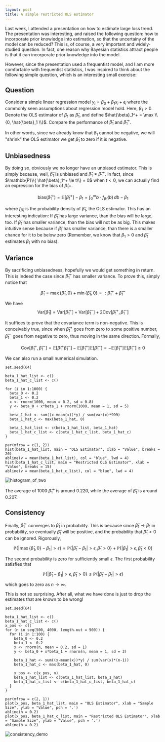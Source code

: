```yaml
---
layout: post
title: A simple restricted OLS estimator
---
```


Last week, I attended a presentation on how to estimate large loss trend. The presentation was interesting, and raised the following question: how to incorporate prior knowledge into estimation, so that the uncertainy of the model can be reduced? This is, of course, a very important and widely-studied question. In fact, one reason why Bayesian statistics attract people is that it can incorporate prior knowledge into the model.

However, since the presentation used a frequentist model, and I am more comfortable with frequentist statistics, I was inspired to think about the following simple question, which is an interesting small exercise:

## Question
Consider a simple linear regression model $y_i = \beta_0 + \beta_1 x_i + \epsilon_i$ where the commonly seen assumptions about regression model hold. Here, $\beta_1 > 0$. Denote the OLS estimator of $\beta_1$ as $\hat{\beta}_1$, and define $\hat{\beta}_1^+ = \max \\{0, \hat{\beta}_1 \\}$. Compare the performance of $\hat{\beta}_1$ and $\hat{\beta}_1^+$.

In other words, since we already know that $\beta_1$ cannot be negative, we will "shrink" the OLS estimator we get $\hat{\beta}_1$ to zero if it is negative.

## Unbiasedness
By doing so, obviously we no longer have an unbiased estimator. This is simply because, well, $\hat{\beta}_1$ is unbiased and $\hat{\beta}_1 \ne \hat{\beta}_1^+$. In fact, since $\mathbb{P}\\{ \hat{\beta}_1^+ \le t\\} = 0$ when $t < 0$, we can actually find an expression for the bias of $\hat{\beta}_1+$.

$$ \text{bias}\left( \hat{\beta}_1^+\right) = \mathbb{E}\left[ \hat{\beta}_1^+ \right] - \beta_1 = \int_0^\infty b\cdot f_{\hat{\beta}_1} \left(b\right) \,db - \beta_1$$

where $f_{\hat{\beta}_1}$ is the probability density of $\hat{\beta}_1$, the OLS estimator. This has an interesting indication: If $\hat{\beta}_1$ has large variance, than the bias will be large, too. If $\hat{\beta}_1$ has smaller variance, than the bias will not be as big. This makes intuitive sense because if $\hat{\beta}_1$ has smaller variance, than there is a smaller chance for it to be below zero (Remember, we know that $\beta_1 > 0$ and $\hat{\beta}_1$ estimates $\beta_1$ with no bias).

## Variance
By sacrificing unbiasedness, hopefully we would get something in return. This is indeed the case since $\hat{\beta}_1^+$ has smaller variance. To prove this, simply notice that

$$ \hat{\beta}_1 = \max \{ \hat{\beta}_1, 0 \} + \min \{ \hat{\beta}_1 , 0\} =: \hat{\beta}_1^+ + \hat{\beta}_1^-$$

We have
$$ \text{Var}\left[ \hat{\beta}_1\right] = \text{Var}\left[ \hat{\beta}_1^+\right] + \text{Var}\left[\hat{\beta}_1^-\right] + 2\text{Cov}\left[ \hat{\beta}_1^+, \hat{\beta}_1^-\right] $$

It suffices to prove that the covariance term is non-negative. This is conceivably true, since when $\hat{\beta}_1^+$ goes from zero to some positive number, $\hat{\beta}_1^-$ goes from negative to zero, thus moving in the same direction. Formally,

$$ \text{Cov}\left[ \hat{\beta}_1^+, \hat{\beta}_1^-\right] = \mathbb{E}\left[ \hat{\beta}_1^+ \hat{\beta}_1^-\right] - \mathbb{E}\left[\hat{\beta}_1^+\right] \mathbb{E}\left[ \hat{\beta}_1^-\right] = - \mathbb{E}\left[\hat{\beta}_1^+\right] \mathbb{E}\left[ \hat{\beta}_1^-\right]  \ge 0$$

We can also run a small numerical simulation.

```{r}
set.seed(64)

beta_1_hat_list <- c()
beta_1_hat_c_list <- c()

for (i in 1:1000) {
  beta_0 <- 0.2
  beta_1 <- 0.2
  x <- rnorm(1000, mean = 0.2, sd = 0.8)
  y <- beta_0 + x*beta_1 + rnorm(1000, mean = 1, sd = 5)
  
  beta_1_hat <- sum((x-mean(x))*y) / sum(var(x)*999)
  beta_1_hat_c <- max(beta_1_hat, 0)
  
  beta_1_hat_list <- c(beta_1_hat_list, beta_1_hat)
  beta_1_hat_c_list <- c(beta_1_hat_c_list, beta_1_hat_c)
}

par(mfrow = c(1, 2))
hist(beta_1_hat_list, main = "OLS Estimator", xlab = "Value", breaks = 20)
abline(v = mean(beta_1_hat_list), col = "blue", lwd = 4)
hist(beta_1_hat_c_list, main = "Restricted OLS Estimator", xlab = "Value", breaks = 15)
abline(v = mean(beta_1_hat_c_list), col = "blue", lwd = 4)
```

![histogram_of_two]({{site.baseurl}}/assets/mean_comparison.jpeg)

The average of 1000 $\hat{\beta}_1^+$ is around 0.220, while the average of $\hat{\beta}_1$ is around 0.207.

## Consistency
Finally, $\hat{\beta}_1^+$ converges to $\hat{\beta}_1$ in probability. This is because since $\hat{\beta}_1 \to \beta_1$ in probability, so eventually $\hat{\beta}_1$ will be positive, and the probability that $\hat{\beta}_1 < 0$ can be ignored. Rigorously,

$$ \mathbb{P}\left\{ | \max \{ \hat{\beta}_1, 0\} - \beta_1 | > \epsilon \right\} = \mathbb{P}\left\{ |\hat{\beta}_1 - \beta_1 | > \epsilon , \hat{\beta}_1 > 0\right\} + \mathbb{P}\left\{  |\beta_1| > \epsilon, \hat{\beta}_1 < 0\right\}$$

The second probability is zero for sufficiently small $\epsilon$. The first probability satisfies that

$$\mathbb{P}\left\{ |\hat{\beta}_1 - \beta_1 | > \epsilon , \hat{\beta}_1 > 0\right\} \le  \mathbb{P}\left\{ |\hat{\beta}_1 - \beta_1 | > \epsilon \right\}$$

which goes to zero as $n\to\infty$.

This is not so surprising. After all, what we have done is just to drop the estimates that are known to be wrong!

```{r}
set.seed(64)

beta_1_hat_list <- c()
beta_1_hat_c_list <- c()
x_pos <- c()
for (n in seq(500, 4000, length.out = 500)) {
  for (i in 1:100) {
    beta_0 <- 0.2
    beta_1 <- 0.2
    x <- rnorm(n, mean = 0.2, sd = 1)
    y <- beta_0 + x*beta_1 + rnorm(n, mean = 1, sd = 3)
    
    beta_1_hat <- sum((x-mean(x))*y) / sum(var(x)*(n-1))
    beta_1_hat_c <- max(beta_1_hat, 0)
    
    x_pos <- c(x_pos, n)
    beta_1_hat_list <- c(beta_1_hat_list, beta_1_hat)
    beta_1_hat_c_list <- c(beta_1_hat_c_list, beta_1_hat_c)
  }
}

par(mfrow = c(2, 1))
plot(x_pos, beta_1_hat_list, main = "OLS Estimator", xlab = "Sample Size", ylab = "Value", pch = '.')
abline(h = 0.2)
plot(x_pos, beta_1_hat_c_list, main = "Restricted OLS Estimator", xlab = "Sample Size", ylab = "Value", pch = '.')
abline(h = 0.2)
```

![consistency_demo]({{site.baseurl}}/assets/restricted_consistency.jpeg)
